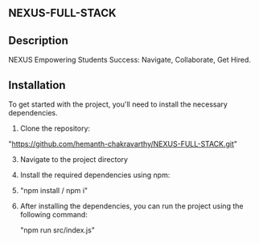 ## NEXUS-FULL-STACK

## Description
NEXUS Empowering Students Success: Navigate, Collaborate, Get Hired.

## Installation

To get started with the project, you'll need to install the necessary dependencies.

1. Clone the repository:

"https://github.com/hemanth-chakravarthy/NEXUS-FULL-STACK.git"

3. Navigate to the project directory

4. Install the required dependencies using npm:
5. 
   "npm install / npm i"

6. After installing the dependencies, you can run the project using the following command:

   "npm run src/index.js"


